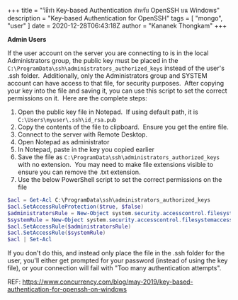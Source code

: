 +++
title = "วิธีทำ Key-based Authentication สำหรับ OpenSSH บน Windows"
description = "Key-based Authentication for OpenSSH"
tags = [
    "mongo",
    "user"
]
date = 2020-12-28T06:43:18Z
author = "Kananek Thongkam"
+++

**Admin Users**

If the user account on the server you are connecting to is in the local Administrators group, the public key must be placed in the `C:\ProgramData\ssh\administrators_authorized_keys` instead of the user's .ssh folder.  Additionally, only the Administrators group and SYSTEM account can have access to that file, for security purposes.  After copying your key into the file and saving it, you can use this script to set the correct permissions on it.  Here are the complete steps:

1. Open the public key file in Notepad.  If using default path, it is `C:\Users\myuser\.ssh\id_rsa.pub`
2. Copy the contents of the file to clipboard.  Ensure you get the entire file.
3. Connect to the server with Remote Desktop.
4. Open Notepad as administrator
5. In Notepad, paste in the key you copied earlier
6. Save the file as `C:\ProgramData\ssh\administrators_authorized_keys` with no extension.  You may need to make file extensions visible to ensure you can remove the .txt extension.
7. Use the below PowerShell script to set the correct permissions on the file

```powershell
$acl = Get-Acl C:\ProgramData\ssh\administrators_authorized_keys
$acl.SetAccessRuleProtection($true, $false)
$administratorsRule = New-Object system.security.accesscontrol.filesystemaccessrule("Administrators","FullControl","Allow")
$systemRule = New-Object system.security.accesscontrol.filesystemaccessrule("SYSTEM","FullControl","Allow")
$acl.SetAccessRule($administratorsRule)
$acl.SetAccessRule($systemRule)
$acl | Set-Acl
```

If you don't do this, and instead only place the file in the .ssh folder for the user, you'll either get prompted for your password (instead of using the key file), or your connection will fail with "Too many authentication attempts".

REF: https://www.concurrency.com/blog/may-2019/key-based-authentication-for-openssh-on-windows